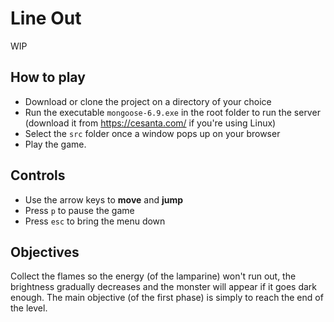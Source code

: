 # Line Out

WIP

## How to play

- Download or clone the project on a directory of your choice
- Run the executable `mongoose-6.9.exe` in the root folder to run the server (download it from https://cesanta.com/ if you're using Linux) 
- Select the `src` folder once a window pops up on your browser
- Play the game.

## Controls

- Use the arrow keys to **move** and **jump**
- Press `p` to pause the game
- Press `esc` to bring the menu down

## Objectives

Collect the flames so the energy (of the lamparine) won't run out, the brightness gradually decreases and the monster will appear if it goes dark enough. The main objective (of the first phase) is simply to reach the end of the level.

